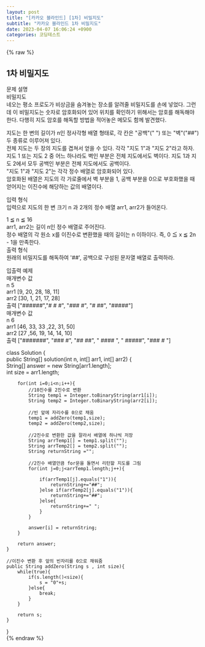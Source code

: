 ```yaml
---  
layout: post  
title: "[카카오 블라인드] [1차] 비밀지도"  
subtitle: "카카오 블라인드 1차 비밀지도"  
date: 2023-04-07 16:06:24 +0900  
categories: 코딩테스트  
---  
```

{% raw %}  
## 1차 비밀지도  
문제 설명  
비밀지도  
네오는 평소 프로도가 비상금을 숨겨놓는 장소를 알려줄 비밀지도를 손에 넣었다. 그런데 이 비밀지도는 숫자로 암호화되어 있어 위치를 확인하기 위해서는 암호를 해독해야 한다. 다행히 지도 암호를 해독할 방법을 적어놓은 메모도 함께 발견했다.  
  
지도는 한 변의 길이가 n인 정사각형 배열 형태로, 각 칸은 "공백"(" ") 또는 "벽"("##") 두 종류로 이루어져 있다.  
전체 지도는 두 장의 지도를 겹쳐서 얻을 수 있다. 각각 "지도 1"과 "지도 2"라고 하자. 지도 1 또는 지도 2 중 어느 하나라도 벽인 부분은 전체 지도에서도 벽이다. 지도 1과 지도 2에서 모두 공백인 부분은 전체 지도에서도 공백이다.  
"지도 1"과 "지도 2"는 각각 정수 배열로 암호화되어 있다.  
암호화된 배열은 지도의 각 가로줄에서 벽 부분을 1, 공백 부분을 0으로 부호화했을 때 얻어지는 이진수에 해당하는 값의 배열이다.  
  
입력 형식  
입력으로 지도의 한 변 크기 n 과 2개의 정수 배열 arr1, arr2가 들어온다.  
  
1 ≦ n ≦ 16  
arr1, arr2는 길이 n인 정수 배열로 주어진다.  
정수 배열의 각 원소 x를 이진수로 변환했을 때의 길이는 n 이하이다. 즉, 0 ≦ x ≦ 2n - 1을 만족한다.  
출력 형식  
원래의 비밀지도를 해독하여 '##', 공백으로 구성된 문자열 배열로 출력하라.  
  
입출력 예제  
매개변수	값  
n	5  
arr1	[9, 20, 28, 18, 11]  
arr2	[30, 1, 21, 17, 28]  
출력	["######","# # #", "### #", "# ##", "#####"]  
매개변수	값  
n	6  
arr1	[46, 33, 33 ,22, 31, 50]  
arr2	[27 ,56, 19, 14, 14, 10]  
출력	["#######", "### #", "## ##", " #### ", " #####", "### # "]  
  
class Solution {  
    public String[] solution(int n, int[] arr1, int[] arr2) {  
        String[] answer = new String[arr1.length];  
        int size = arr1.length;  
  
        for(int i=0;i<n;i++){  
            //10진수를 2진수로 변환  
            String temp1 = Integer.toBinaryString(arr1[i]);  
            String temp2 = Integer.toBinaryString(arr2[i]);  
  
            //빈 앞에 자리수를 0으로 채움  
            temp1 = addZero(temp1,size);  
            temp2 = addZero(temp2,size);  
  
            //2진수로 변환한 값을 잘라서 배열에 하나씩 저장  
            String arrTemp1[] = temp1.split("");  
            String arrTemp2[] = temp2.split("");  
            String returnString ="";  
  
            //2진수 배열만큼 for문을 돌면서 리턴할 지도를 그림  
            for(int j=0;j<arrTemp1.length;j++){  
  
                if(arrTemp1[j].equals("1")){  
                    returnString+="##";  
                }else if(arrTemp2[j].equals("1")){  
                    returnString+="##";  
                }else{  
                    returnString+=" ";  
                }  
            }  
  
            answer[i] = returnString;  
        }  
  
        return answer;  
    }  
  
    //이진수 변환 후 앞의 빈자리를 0으로 채워줌  
    public String addZero(String s , int size){  
        while(true){  
            if(s.length()<size){  
                s = "0"+s;  
            }else{  
                break;  
            }  
        }  
  
        return s;  
    }  
  
}  
{% endraw %}